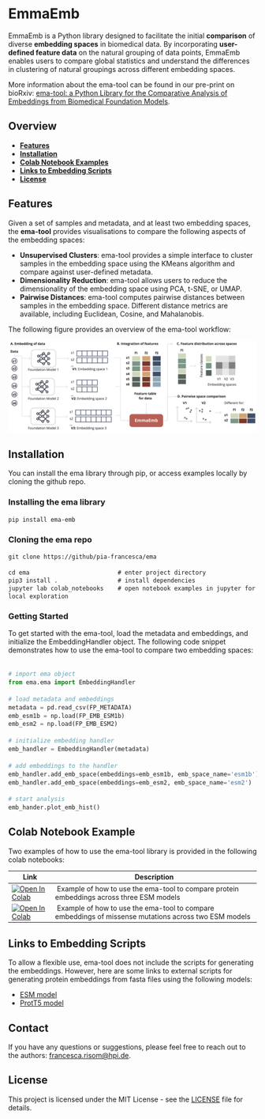 # EmmaEmb

EmmaEmb is a Python library designed to facilitate the initial **comparison** of diverse **embedding spaces** in biomedical data. By incorporating **user-defined feature data** on the natural grouping of data points, EmmaEmb enables users to compare global statistics and understand the differences in clustering of natural groupings across different embedding spaces.

More information about the ema-tool can be found in our pre-print on bioRxiv: [ema-tool: a Python Library for the Comparative Analysis of Embeddings from Biomedical Foundation Models](https://www.biorxiv.org/content/10.1101/2024.06.21.600139v1).

## Overview

- **[Features](#features)**
- **[Installation](#installation)**
- **[Colab Notebook Examples](#colab-notebook-examples)**
- **[Links to Embedding Scripts](#links-to-embedding-scripts)**
- **[License](#license)**

## Features

Given a set of samples and metadata, and at least two embedding spaces, the **ema-tool** provides visualisations to compare the following aspects of the embedding spaces:

- **Unsupervised Clusters**: ema-tool provides a simple interface to cluster samples in the embedding space using the KMeans algorithm and compare against user-defined metadata.
- **Dimensionality Reduction**: ema-tool allows users to reduce the dimensionality of the embedding space using PCA, t-SNE, or UMAP.
- **Pairwise Distances**: ema-tool computes pairwise distances between samples in the embedding space. Different distance metrics are available, including Euclidean, Cosine, and Mahalanobis.

The following figure provides an overview of the ema-tool workflow:

![EmmaEmb workflow](images/emma_overview.jpg)


## Installation

You can install the ema library through pip, or access examples locally by cloning the github repo.

### Installing the ema library
```
pip install ema-emb
```

### Cloning the ema repo
```
git clone https://github/pia-francesca/ema

cd ema                         # enter project directory
pip3 install .                 # install dependencies
jupyter lab colab_notebooks    # open notebook examples in jupyter for local exploration
```

### Getting Started

To get started with the ema-tool, load the metadata and embeddings, and initialize the EmbeddingHandler object. The following code snippet demonstrates how to use the ema-tool to compare two embedding spaces:

```python

# import ema object
from ema.ema import EmbeddingHandler

# load metadata and embeddings
metadata = pd.read_csv(FP_METADATA)
emb_esm1b = np.load(FP_EMB_ESM1b)
emb_esm2 = np.load(FP_EMB_ESM2)

# initialize embedding handler
emb_handler = EmbeddingHandler(metadata)

# add embeddings to the handler
emb_handler.add_emb_space(embeddings=emb_esm1b, emb_space_name='esm1b')
emb_handler.add_emb_space(embeddings=emb_esm2, emb_space_name='esm2')

# start analysis
emb_hander.plot_emb_hist()

```


## Colab Notebook Example

Two examples of how to use the ema-tool library is provided in the following colab notebooks: 

| Link | Description |
|---------|-------------|
[![Open In Colab](https://colab.research.google.com/assets/colab-badge.svg)](https://colab.research.google.com/github/pia-francesca/ema/blob/main/colab_notebooks/application_example_ion_channel_proteins.ipynb) | Example of how to use the ema-tool to compare protein embeddings across three ESM models
[![Open In Colab](https://colab.research.google.com/assets/colab-badge.svg)](https://colab.research.google.com/github/pia-francesca/ema/blob/main/colab_notebooks/application_example_HCN1_variants.ipynb) | Example of how to use the ema-tool to compare embeddings of missense mutations across two ESM models


## Links to Embedding Scripts

To allow a flexible use, ema-tool does not include the scripts for generating the embeddings. However, here are some links to external scripts for generating protein embeddings from fasta files using the following models:

- [ESM model](https://github.com/facebookresearch/esm?tab=readme-ov-file#compute-embeddings-in-bulk-from-fasta-)
- [ProtT5 model](https://github.com/agemagician/ProtTrans#-quick-start)

## Contact 

If you have any questions or suggestions, please feel free to reach out to the authors: francesca.risom@hpi.de.

## License
This project is licensed under the MIT License - see the [LICENSE](LICENSE) file for details.
